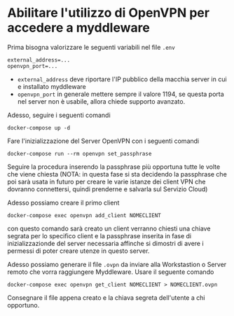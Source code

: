 # Abilitare l'utilizzo di OpenVPN per accedere a myddleware

Prima bisogna valorizzare le seguenti variabili nel file `.env`

```
external_address=...
openvpn_port=...
```

- `external_address` deve riportare l'IP pubblico della macchia server in cui e installato myddleware
- `openvpn_port` in generale mettere sempre il valore 1194, se questa porta nel server non è usabile, allora chiede supporto avanzato.

Adesso, seguire i seguenti comandi 

```
docker-compose up -d
```

Fare l'inizializzazione del Server OpenVPN con i seguenti comandi

```
docker-compose run --rm openvpn set_passphrase
```

Seguire la procedura inserendo la passphrase più opportuna tutte le volte che viene chiesta
(NOTA: in questa fase si sta decidendo la passphrase che poi sarà usata in futuro per creare le varie 
istanze dei client VPN che dovranno connettersi, quindi prenderne e salvarla sul Servizio Cloud)

Adesso possiamo creare il primo client

```
docker-compose exec openvpn add_client NOMECLIENT
```

con questo comando sarà creato un client verranno chiesti una chiave segrata per lo specifico client e
la passphrase inserita in fase di inizializzazionde del server necessaria affinche si dimostri di avere
i permessi di poter creare utenze in questo server.

Adesso possiamo generare il file `.ovpn` da inviare alla Workstastion o Server remoto che vorra raggiungere Myddleware.
Usare il seguente comando

```
docker-compose exec openvpn get_client NOMECLIENT > NOMECLIENT.ovpn
```

Consegnare il file appena creato e la chiava segreta dell'utente a chi opportuno.

